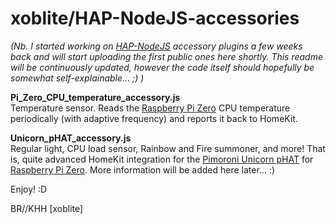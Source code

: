 # xoblite/HAP-NodeJS-accessories

_(Nb. I started working on [HAP-NodeJS](https://github.com/KhaosT/HAP-NodeJS) accessory plugins a few weeks back and will start uploading the first public ones here shortly. This readme will be continuously updated, however the code itself should hopefully be somewhat self-explainable... ;) )_

**Pi_Zero_CPU_temperature_accessory.js**
<br>Temperature sensor. Reads the [Raspberry Pi Zero](https://www.raspberrypi.org/products/raspberry-pi-zero-w/) CPU temperature periodically (with adaptive frequency) and reports it back to HomeKit.

**Unicorn_pHAT_accessory.js**
<br>Regular light, CPU load sensor, Rainbow and Fire summoner, and more! That is, quite advanced HomeKit integration for the [Pimoroni Unicorn pHAT](https://shop.pimoroni.com/products/unicorn-phat) for [Raspberry Pi Zero](https://www.raspberrypi.org/products/raspberry-pi-zero-w/). More information will be added here later... :)

Enjoy! :D

BR//KHH \[xoblite\]

